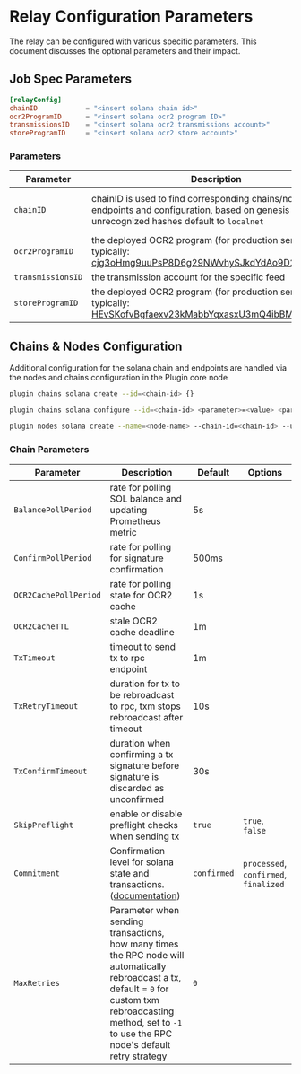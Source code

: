 # Relay Configuration Parameters

The relay can be configured with various specific parameters. This document discusses the optional parameters and their impact.

## Job Spec Parameters

```toml
[relayConfig]
chainID            = "<insert solana chain id>"
ocr2ProgramID      = "<insert solana ocr2 program ID>"
transmissionsID    = "<insert solana ocr2 transmissions account>"
storeProgramID     = "<insert solana ocr2 store account>"
```

### Parameters

| Parameter         | Description                                                                                                                                                                                     | Default      | Options                                    |
| ----------------- | ----------------------------------------------------------------------------------------------------------------------------------------------------------------------------------------------- | ------------ | ------------------------------------------ |
| `chainID`         | chainID is used to find corresponding chains/nodes for endpoints and configuration, based on genesis blockhash, unrecognized hashes default to `localnet`                                       | **required** | `mainnet`, `testnet`, `devnet`, `localnet` |
| `ocr2ProgramID`   | the deployed OCR2 program (for production services typically: [cjg3oHmg9uuPsP8D6g29NWvhySJkdYdAo9D25PRbKXJ](https://explorer.solana.com/address/cjg3oHmg9uuPsP8D6g29NWvhySJkdYdAo9D25PRbKXJ))   | **required** |                                            |
| `transmissionsID` | the transmission account for the specific feed                                                                                                                                                  | **required** |                                            |
| `storeProgramID`  | the deployed OCR2 program (for production services typically: [HEvSKofvBgfaexv23kMabbYqxasxU3mQ4ibBMEmJWHny](https://explorer.solana.com/address/HEvSKofvBgfaexv23kMabbYqxasxU3mQ4ibBMEmJWHny)) | **required** |                                            |

## Chains & Nodes Configuration

Additional configuration for the solana chain and endpoints are handled via the nodes and chains configuration in the Plugin core node

```bash
plugin chains solana create --id=<chain-id> {}

plugin chains solana configure --id=<chain-id> <parameter>=<value> <parameter>=<value> ...

plugin nodes solana create --name=<node-name> --chain-id=<chain-id> --url=<url>
```

### Chain Parameters

| Parameter             | Description                                                                                                                                                                                                        | Default     | Options                               |
| --------------------- | ------------------------------------------------------------------------------------------------------------------------------------------------------------------------------------------------------------------ | ----------- | ------------------------------------- |
| `BalancePollPeriod`   | rate for polling SOL balance and updating Prometheus metric                                                                                                                                                      | 5s          |                                       |
| `ConfirmPollPeriod`   | rate for polling for signature confirmation                                                                                                                                                                        | 500ms       |                                       |
| `OCR2CachePollPeriod` | rate for polling state for OCR2 cache                                                                                                                                                                              | 1s          |                                       |
| `OCR2CacheTTL`        | stale OCR2 cache deadline                                                                                                                                                                                          | 1m          |                                       |
| `TxTimeout`           | timeout to send tx to rpc endpoint                                                                                                                                                                                 | 1m          |                                       |
| `TxRetryTimeout`      | duration for tx to be rebroadcast to rpc, txm stops rebroadcast after timeout                                                                                                                                      | 10s          |                                       |
| `TxConfirmTimeout`    | duration when confirming a tx signature before signature is discarded as unconfirmed                                                                                                                               | 30s         |                                       |
| `SkipPreflight`       | enable or disable preflight checks when sending tx                                                                                                                                                                 | `true`      | `true`, `false`                       |
| `Commitment`          | Confirmation level for solana state and transactions. ([documentation](https://docs.solana.com/developing/clients/jsonrpc-api#configuring-state-commitment))                                                       | `confirmed` | `processed`, `confirmed`, `finalized` |
| `MaxRetries`          | Parameter when sending transactions, how many times the RPC node will automatically rebroadcast a tx, default = `0` for custom txm rebroadcasting method, set to `-1` to use the RPC node's default retry strategy | `0`         |                                       |
